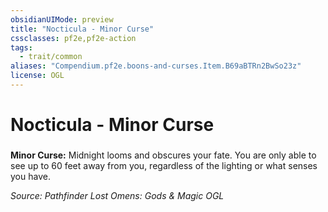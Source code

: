 ```yaml
---
obsidianUIMode: preview
title: "Nocticula - Minor Curse"
cssclasses: pf2e,pf2e-action
tags:
  - trait/common
aliases: "Compendium.pf2e.boons-and-curses.Item.B69aBTRn2BwSo23z"
license: OGL
---
```

# Nocticula - Minor Curse

### 






**Minor Curse:** Midnight looms and obscures your fate. You are only able to see up to 60 feet away from you, regardless of the lighting or what senses you have.

*Source: Pathfinder Lost Omens: Gods & Magic*
*OGL*